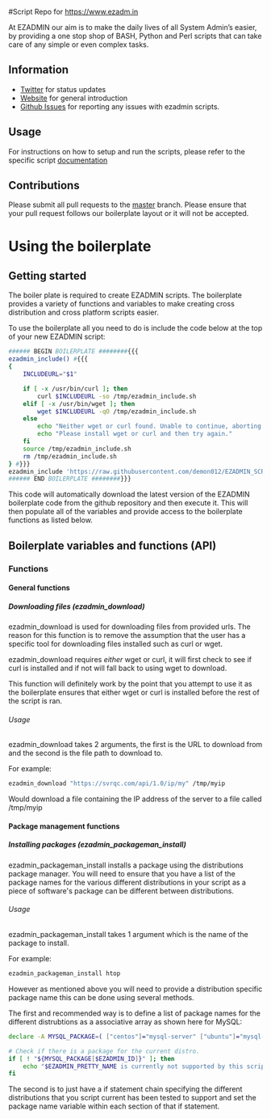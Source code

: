 #Script Repo for https://www.ezadm.in

At EZADMIN our aim is to make the daily lives of all System Admin’s easier, by providing a one stop shop of BASH, Python and Perl scripts that can take care of any simple or even complex tasks.

## Information
* [Twitter](https://twitter.com/ezadm) for status updates
* [Website](https://www.ezadm.in/) for general introduction
* [Github Issues](https://github.com/ezadm/EZADMIN_SCRIPTS/issues) for reporting any issues with ezadmin scripts.

## Usage

For instructions on how to setup and run the scripts, please refer to the specific script [documentation](https://pgm.readthedocs.io/en/develop/)

## Contributions

Please submit all pull requests to the [master](https://github.com/ezadm/EZADMIN_SCRIPTS/master) branch.
Please ensure that your pull request follows our boilerplate layout or it will not be accepted.

# Using the boilerplate

## Getting started

The boiler plate is required to create EZADMIN scripts. The boilerplate provides a variety of functions and variables to make creating cross distribution and cross platform scripts easier.

To use the boilerplate all you need to do is include the code below at the top of your new EZADMIN script:

```bash
###### BEGIN BOILERPLATE ########{{{
ezadmin_include() #{{{
{
    INCLUDEURL="$1"

    if [ -x /usr/bin/curl ]; then
        curl $INCLUDEURL -so /tmp/ezadmin_include.sh
    elif [ -x /usr/bin/wget ]; then
        wget $INCLUDEURL -qO /tmp/ezadmin_include.sh
    else
        echo "Neither wget or curl found. Unable to continue, aborting EZADMIN."
        echo "Please install wget or curl and then try again."
    fi
    source /tmp/ezadmin_include.sh
    rm /tmp/ezadmin_include.sh
} #}}}
ezadmin_include 'https://raw.githubusercontent.com/demon012/EZADMIN_SCRIPTS/master/boilerplate.sh'
###### END BOILERPLATE ########}}}
```

This code will automatically download the latest version of the EZADMIN boilerplate code from the github repository and then execute it. This will then populate all of the variables and provide access to the boilerplate functions as listed below.

## Boilerplate variables and functions (API)

### Functions
#### General functions
##### Downloading files (ezadmin_download)

ezadmin_download is used for downloading files from provided urls. The reason for this function is to remove the assumption that the user has a specific tool for downloading files installed such as curl or wget.

ezadmin_download requires *either* wget or curl, it will first check to see if curl is installed and if not will fall back to using wget to download.

This function will definitely work by the point that you attempt to use it as the boilerplate ensures that either wget or curl is installed before the rest of the script is ran.

###### Usage

ezadmin_download takes 2 arguments, the first is the URL to download from and the second is the file path to download to.

For example:

```bash
ezadmin_download "https://svrqc.com/api/1.0/ip/my" /tmp/myip
```

Would download a file containing the IP address of the server to a file called /tmp/myip

#### Package management functions

##### Installing packages (ezadmin_packageman_install)

ezadmin_packageman_install installs a package using the distributions package manager. You will need to ensure that you have a list of the package names for the various different distributions in your script as a piece of software's package can be different between distributions.

###### Usage

ezadmin_packageman_install takes 1 argument which is the name of the package to install.

For example:

```bash
ezadmin_packageman_install htop
```

However as mentioned above you will need to provide a distribution specific package name this can be done using several methods.

The first and recommended way is to define a list of package names for the different distrubtions as a associative array as shown here for MySQL:

```bash
declare -A MYSQL_PACKAGE=( ["centos"]="mysql-server" ["ubuntu"]="mysql-server" ["debian"]="mysql-server" )

# Check if there is a package for the current distro.
if [ ! "${MYSQL_PACKAGE[$EZADMIN_ID]}" ]; then
    echo "$EZADMIN_PRETTY_NAME is currently not supported by this script. Please request support for it."
fi
```

The second is to just have a if statement chain specifying the different distributions that you script current has been tested to support and set the package name variable within each section of that if statement.
